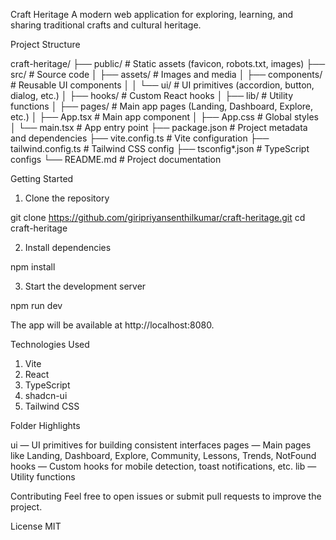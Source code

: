 Craft Heritage
A modern web application for exploring, learning, and sharing traditional crafts and cultural heritage.

Project Structure

craft-heritage/
├── public/                # Static assets (favicon, robots.txt, images)
├── src/                   # Source code
│   ├── assets/            # Images and media
│   ├── components/        # Reusable UI components
│   │   └── ui/            # UI primitives (accordion, button, dialog, etc.)
│   ├── hooks/             # Custom React hooks
│   ├── lib/               # Utility functions
│   ├── pages/             # Main app pages (Landing, Dashboard, Explore, etc.)
│   ├── App.tsx            # Main app component
│   ├── App.css            # Global styles
│   └── main.tsx           # App entry point
├── package.json           # Project metadata and dependencies
├── vite.config.ts         # Vite configuration
├── tailwind.config.ts     # Tailwind CSS config
├── tsconfig*.json         # TypeScript configs
└── README.md              # Project documentation

Getting Started

1. Clone the repository

git clone https://github.com/giripriyansenthilkumar/craft-heritage.git
cd craft-heritage

2. Install dependencies

npm install

3. Start the development server

npm run dev

The app will be available at http://localhost:8080.

Technologies Used
1. Vite
2. React
3. TypeScript
4. shadcn-ui
5. Tailwind CSS

Folder Highlights

ui — UI primitives for building consistent interfaces
pages — Main pages like Landing, Dashboard, Explore, Community, Lessons, Trends, NotFound
hooks — Custom hooks for mobile detection, toast notifications, etc.
lib — Utility functions

Contributing
Feel free to open issues or submit pull requests to improve the project.

License
MIT